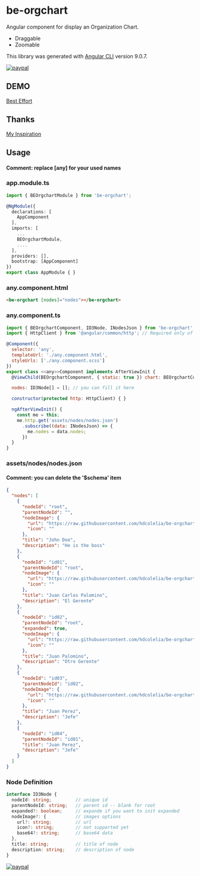 # be-orgchart

Angular component for display an Organization Chart.
- Draggable
- Zoomable

This library was generated with [Angular CLI](https://github.com/angular/angular-cli) version 9.0.7.

[![paypal](https://www.paypalobjects.com/en_US/i/btn/btn_donateCC_LG.gif)](https://www.paypal.com/cgi-bin/webscr?cmd=_s-xclick&hosted_button_id=JKGBMDGD4Q9NC)

## DEMO

[Best Effort](https://best-effort.web.app/orgchart-demo)

## Thanks

[My Inspiration](https://github.com/bumbeishvili/d3-organization-chart)

## Usage

#### Comment: replace [any] for your used names

### app.module.ts
```ts
import { BEOrgchartModule } from 'be-orgchart';

@NgModule({
  declarations: [
    AppComponent
  ],
  imports: [
    ...
    BEOrgchartModule,
    ....
  ],
  providers: [],
  bootstrap: [AppComponent] 
})
export class AppModule { }
```
### any.component.html
```html
<be-orgchart [nodes]="nodes"></be-orgchart>
```
### any.component.ts
```js 
import { BEOrgchartComponent, ID3Node, INodesJson } from 'be-orgchart';
import { HttpClient } from '@angular/common/http'; // Required only of nodes are requested via hhtp request

@Component({
  selector: 'any',
  templateUrl: './any.component.html',
  styleUrls: ['./any.component.scss'] 
})
export class <<any>>Component implements AfterViewInit {
  @ViewChild(BEOrgchartComponent, { static: true }) chart: BEOrgchartComponent;

  nodes: ID3Node[] = []; // you can fill it here

  constructor(protected http: HttpClient) { }

  ngAfterViewInit() {
    const me = this;
    me.http.get('assets/nodes/nodes.json')
      .subscribe((data: INodesJson) => {
        me.nodes = data.nodes; 
      })
  }
}
```

### assets/nodes/nodes.json 
#### Comment: you can delete the '$schema' item
```json
{
  "nodes": [
    {
      "nodeId": "root",
      "parentNodeId": "",
      "nodeImage": {
        "url": "https://raw.githubusercontent.com/hdcolelia/be-orgchart/master/src/lib/assets/images/root.png",
        "icon": ""
      },
      "title": "John Doe",
      "description": "He is the boss"
    },
    {
      "nodeId": "id01",
      "parentNodeId": "root",
      "nodeImage": {
        "url": "https://raw.githubusercontent.com/hdcolelia/be-orgchart/master/src/lib/assets/images/id01.png",
        "icon": ""
      },
      "title": "Juan Carlos Palomino",
      "description": "El Gerente"
    },
    {
      "nodeId": "id02",
      "parentNodeId": "root",
      "expanded": true,
      "nodeImage": {
        "url": "https://raw.githubusercontent.com/hdcolelia/be-orgchart/master/src/lib/assets/images/id02.png",
        "icon": ""
      },
      "title": "Juan Palomino",
      "description": "Otro Gerente"
    },
    {
      "nodeId": "id03",
      "parentNodeId": "id02",
      "nodeImage": {
        "url": "https://raw.githubusercontent.com/hdcolelia/be-orgchart/master/src/lib/assets/images/id03.png",
        "icon": ""
      },
      "title": "Juan Perez",
      "description": "Jefe"
    },
    {
      "nodeId": "id04",
      "parentNodeId": "id01",
      "title": "Juan Perez",
      "description": "Jefe"
    }
  ]
}
```

### Node Definition
```ts
interface ID3Node {
  nodeId: string;         // unique id
  parentNodeId: string;   // parent id -- blank for root
  expanded?: boolean;     // expande if you want to init expanded
  nodeImage?: {           // images options
    url?: string;         // url
    icon?: string;        // not supported yet
    base64?: string;      // base64 data
  },
  title: string;          // title of node
  description: string;    // description of node
}
```

[![paypal](https://www.paypalobjects.com/en_US/i/btn/btn_donateCC_LG.gif)](https://www.paypal.com/cgi-bin/webscr?cmd=_s-xclick&hosted_button_id=JKGBMDGD4Q9NC)

